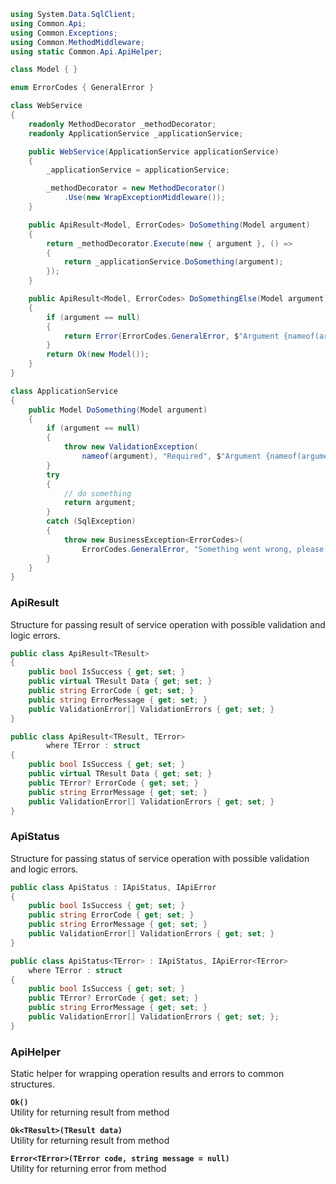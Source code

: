 ```cs
using System.Data.SqlClient;
using Common.Api;
using Common.Exceptions;
using Common.MethodMiddleware;
using static Common.Api.ApiHelper;

class Model { }

enum ErrorCodes { GeneralError }

class WebService
{
    readonly MethodDecorator _methodDecorator;
    readonly ApplicationService _applicationService;

    public WebService(ApplicationService applicationService)
    {
        _applicationService = applicationService;

        _methodDecorator = new MethodDecorator()
            .Use(new WrapExceptionMiddleware());
    }

    public ApiResult<Model, ErrorCodes> DoSomething(Model argument)
    {
        return _methodDecorator.Execute(new { argument }, () =>
        {
            return _applicationService.DoSomething(argument);
        });
    }

    public ApiResult<Model, ErrorCodes> DoSomethingElse(Model argument)
    {
        if (argument == null)
        {
            return Error(ErrorCodes.GeneralError, $"Argument {nameof(argument)} is required");
        }
        return Ok(new Model());
    }
}

class ApplicationService
{
    public Model DoSomething(Model argument)
    {
        if (argument == null)
        {
            throw new ValidationException(
                nameof(argument), "Required", $"Argument {nameof(argument)} is required");
        }
        try
        {
            // do something
            return argument;
        }
        catch (SqlException)
        {
            throw new BusinessException<ErrorCodes>(
                ErrorCodes.GeneralError, "Something went wrong, please try again");
        }
    }
}
```

### ApiResult
Structure for passing result of service operation with possible validation and logic errors.

```cs
public class ApiResult<TResult>
{
    public bool IsSuccess { get; set; }
    public virtual TResult Data { get; set; }
    public string ErrorCode { get; set; }
    public string ErrorMessage { get; set; }
    public ValidationError[] ValidationErrors { get; set; }
}

public class ApiResult<TResult, TError>
        where TError : struct
{
    public bool IsSuccess { get; set; }
    public virtual TResult Data { get; set; }
    public TError? ErrorCode { get; set; }
    public string ErrorMessage { get; set; }
    public ValidationError[] ValidationErrors { get; set; }
}
```

### ApiStatus
Structure for passing status of service operation with possible validation and logic errors.

```cs
public class ApiStatus : IApiStatus, IApiError
{
    public bool IsSuccess { get; set; }
    public string ErrorCode { get; set; }
    public string ErrorMessage { get; set; }
    public ValidationError[] ValidationErrors { get; set; }
}

public class ApiStatus<TError> : IApiStatus, IApiError<TError>
    where TError : struct
{
    public bool IsSuccess { get; set; }
    public TError? ErrorCode { get; set; }
    public string ErrorMessage { get; set; }
    public ValidationError[] ValidationErrors { get; set; };
}
```

### ApiHelper
Static helper for wrapping operation results and errors to common structures.

__`Ok()`__  
Utility for returning result from method

__`Ok<TResult>(TResult data)`__  
Utility for returning result from method

__`Error<TError>(TError code, string message = null)`__  
Utility for returning error from method
